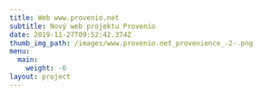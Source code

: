 ```yaml
---
title: Web www.provenio.net
subtitle: Nový web projektu Provenio
date: 2019-11-27T09:52:42.374Z
thumb_img_path: /images/www.provenio.net_provenience_-2-.png
menu:
  main:
    weight: -6
layout: project
---
```


